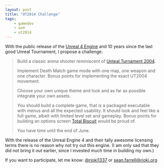 ```yaml
---
layout: post
title: "UT2014 Challenge"
tags:
    - gamedev
    - ue4
    - ut2014
---
```


With the public release of the [Unreal 4 Engine][1] and 10 years since
the last good Unreal Tournament, I propose a challenge: 

> Build a classic arena shooter reminiscent of [Unteal Turnament 2004][2]. 
>  
> Implement Death Match game mode with one map, one weapon and one character.
> Bonus points for implementing the exact UT2004 movement.
>  
> Choose your own unique theme and look and as far as possible integrate your
> own assets.
>    
> You should build a complete game, that is a packaged executable with menus 
> and all the expected usability. It should look and feel like a full game, 
> albeit with limited level set and gameplay. Bonus points for building an 
> options screen [Total Biscuit][3] would be proud of. 
>   
> You have time until the end of June.

With the release of the Unreal Engine 4 and their tally awesome licensing terms
there is no reason why not try out this engine. (I am only sad that they did not
bring it out earlier, since I invested much time in building my own.)

If you want to participate, let me know: [@rioki1337][4] or 
[sean.farrell@rioki.org][5]

[1]: http://www.unrealengine.com/
[2]: http://en.wikipedia.org/wiki/Unreal_Tournament_2004
[3]: http://www.youtube.com/user/TotalHalibut
[4]: http://twitter.com/rioki1337
[5]: mailto:sean.farrell@rioki.org
